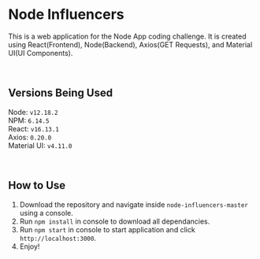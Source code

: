 # Node Influencers
This is a web application for the Node App coding challenge. It is created using React(Frontend), Node(Backend), Axios(GET Requests), and Material UI(UI Components).

<br />

## Versions Being Used
Node: ``v12.18.2``
<br />
NPM: ``6.14.5``
<br />
React: ``v16.13.1``
<br />
Axios: ``0.20.0``
<br />
Material UI: ``v4.11.0``

<br />

## How to Use
1) Download the repository and navigate inside ``node-influencers-master`` using a console.
2) Run ``npm install`` in console to download all dependancies.
3) Run ``npm start`` in console to start application and click ``http://localhost:3000``.
4) Enjoy!
